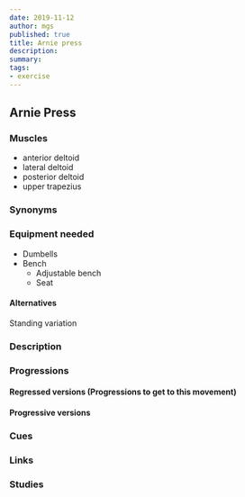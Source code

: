 ```yaml
---
date: 2019-11-12
author: mgs
published: true
title: Arnie press
description: 
summary: 
tags: 
- exercise
---
```

## Arnie Press
### Muscles
  - anterior deltoid
  - lateral deltoid
  - posterior deltoid
  - upper trapezius
### Synonyms
### Equipment needed
- Dumbells
- Bench
  - Adjustable bench
  - Seat
#### Alternatives
Standing variation
### Description
### Progressions
#### Regressed versions (Progressions to get to this movement)
#### Progressive versions
### Cues
### Links
### Studies
<!--stackedit_data:
eyJoaXN0b3J5IjpbLTkwODE0MjEwMV19
-->
